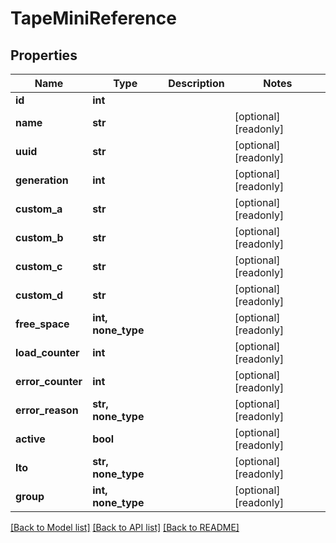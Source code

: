 # TapeMiniReference


## Properties

Name | Type | Description | Notes
------------ | ------------- | ------------- | -------------
**id** | **int** |  | 
**name** | **str** |  | [optional] [readonly] 
**uuid** | **str** |  | [optional] [readonly] 
**generation** | **int** |  | [optional] [readonly] 
**custom_a** | **str** |  | [optional] [readonly] 
**custom_b** | **str** |  | [optional] [readonly] 
**custom_c** | **str** |  | [optional] [readonly] 
**custom_d** | **str** |  | [optional] [readonly] 
**free_space** | **int, none_type** |  | [optional] [readonly] 
**load_counter** | **int** |  | [optional] [readonly] 
**error_counter** | **int** |  | [optional] [readonly] 
**error_reason** | **str, none_type** |  | [optional] [readonly] 
**active** | **bool** |  | [optional] [readonly] 
**lto** | **str, none_type** |  | [optional] [readonly] 
**group** | **int, none_type** |  | [optional] [readonly] 

[[Back to Model list]](../#documentation-for-models) [[Back to API list]](../#documentation-for-api-endpoints) [[Back to README]](../)


